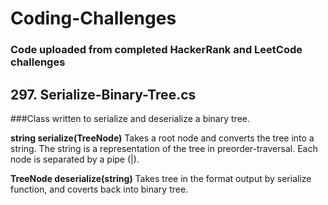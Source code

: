 # Coding-Challenges
### Code uploaded from completed HackerRank and LeetCode challenges

## 297. Serialize-Binary-Tree.cs
###Class written to serialize and deserialize a binary tree.

**string serialize(TreeNode)**
Takes a root node and converts the tree into a string. The string is a representation of the tree in preorder-traversal. Each node is separated by a pipe (|).

**TreeNode deserialize(string)**
Takes tree in the format output by serialize function, and coverts back into binary tree.
